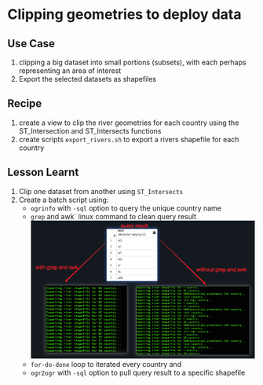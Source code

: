 # Clipping geometries to deploy data
## Use Case
1. clipping a big dataset into small portions (subsets), with each perhaps representing an area of interest
2. Export the selected datasets as shapefiles

## Recipe
1. create a view to clip the river geometries for each country using the ST_Intersection and ST_Intersects functions
2. create scripts `export_rivers.sh` to export a rivers shapefile for each country

## Lesson Learnt
1. Clip one dataset from another using `ST_Intersects`
2. Create a batch script using:
    * `ogrinfo` with `-sql` option to query the unique country name
    * `grep` and awk` linux command to clean query result
    ![img](./img/export_rivers.png)
    * `for-do-done` loop to iterated every country and 
    * `ogr2ogr` with `-sql` option to pull query result to a specific shapefile

